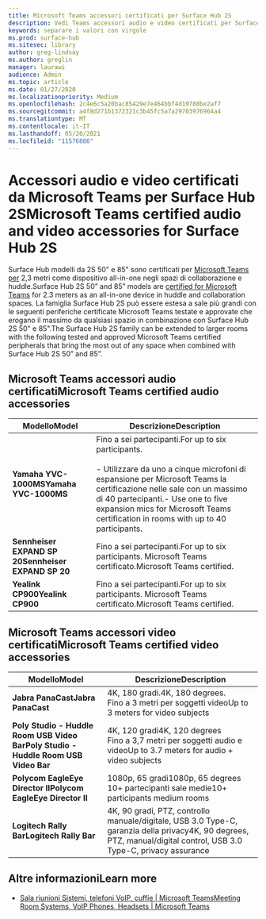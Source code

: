 ```yaml
---
title: Microsoft Teams accessori certificati per Surface Hub 2S
description: Vedi Teams accessori audio e video certificati per Surface Hub 2S da 50 pollici e 85 pollici.
keywords: separare i valori con virgole
ms.prod: surface-hub
ms.sitesec: library
author: greg-lindsay
ms.author: greglin
manager: laurawi
audience: Admin
ms.topic: article
ms.date: 01/27/2020
ms.localizationpriority: Medium
ms.openlocfilehash: 2c4e6c5a20bac85429e7e464bbf4d19788be2af7
ms.sourcegitcommit: a4f8d271b1372321c3b45fc5a7a29703976964a4
ms.translationtype: MT
ms.contentlocale: it-IT
ms.lasthandoff: 05/20/2021
ms.locfileid: "11576886"
---
```

# <a name="microsoft-teams-certified-audio-and-video-accessories-for-surface-hub-2s"></a><span data-ttu-id="065d8-104">Accessori audio e video certificati da Microsoft Teams per Surface Hub 2S</span><span class="sxs-lookup"><span data-stu-id="065d8-104">Microsoft Teams certified audio and video accessories for Surface Hub 2S</span></span>

<span data-ttu-id="065d8-105">Surface Hub modelli da 2S 50" e 85" sono certificati per [Microsoft Teams per](https://www.microsoft.com/microsoft-teams/across-devices/devices/product?deviceid=31) 2,3 metri come dispositivo all-in-one negli spazi di collaborazione e huddle.</span><span class="sxs-lookup"><span data-stu-id="065d8-105">Surface Hub 2S 50” and 85” models are [certified for Microsoft Teams](https://www.microsoft.com/microsoft-teams/across-devices/devices/product?deviceid=31) for 2.3 meters as an all-in-one device in huddle and collaboration spaces.</span></span> <span data-ttu-id="065d8-106">La famiglia Surface Hub 2S può essere estesa a sale più grandi con le seguenti periferiche certificate Microsoft Teams testate e approvate che erogano il massimo da qualsiasi spazio in combinazione con Surface Hub 2S 50" e 85".</span><span class="sxs-lookup"><span data-stu-id="065d8-106">The Surface Hub 2S family can be extended to larger rooms with the following tested and approved Microsoft Teams certified peripherals that bring the most out of any space when combined with Surface Hub 2S 50” and 85”.</span></span>

## <a name="microsoft-teams-certified-audio-accessories"></a><span data-ttu-id="065d8-107">Microsoft Teams accessori audio certificati</span><span class="sxs-lookup"><span data-stu-id="065d8-107">Microsoft Teams certified audio accessories</span></span> 

| <span data-ttu-id="065d8-108">Modello</span><span class="sxs-lookup"><span data-stu-id="065d8-108">Model</span></span>                                | <span data-ttu-id="065d8-109">Descrizione</span><span class="sxs-lookup"><span data-stu-id="065d8-109">Description</span></span>                                                                                                                                                                                                                                                                                              |
| ------------------------------------ | -------------------------------------------------------------------------------------------------------------------------------------------------------------------------------------------------------------------------------------------------------------------------------------------------------- |
| **<span data-ttu-id="065d8-110">Yamaha YVC-1000MS</span><span class="sxs-lookup"><span data-stu-id="065d8-110">Yamaha YVC-1000MS</span></span>**<br>        | <span data-ttu-id="065d8-111">Fino a sei partecipanti.</span><span class="sxs-lookup"><span data-stu-id="065d8-111">For up to six participants.</span></span><br><br><span data-ttu-id="065d8-112">- Utilizzare da uno a cinque microfoni di espansione per Microsoft Teams la certificazione nelle sale con un massimo di 40 partecipanti.</span><span class="sxs-lookup"><span data-stu-id="065d8-112">- Use one to five expansion mics for Microsoft Teams certification in rooms with up to 40 participants.</span></span>                                                                                                                                                               |
| **<span data-ttu-id="065d8-113">Sennheiser EXPAND SP 20</span><span class="sxs-lookup"><span data-stu-id="065d8-113">Sennheiser EXPAND SP 20</span></span>**<br> | <span data-ttu-id="065d8-114">Fino a sei partecipanti.</span><span class="sxs-lookup"><span data-stu-id="065d8-114">For up to six participants.</span></span> <span data-ttu-id="065d8-115">Microsoft Teams certificato.</span><span class="sxs-lookup"><span data-stu-id="065d8-115">Microsoft Teams certified.</span></span>                                                                                                                                                                                                                                                   |
| **<span data-ttu-id="065d8-116">Yealink CP900</span><span class="sxs-lookup"><span data-stu-id="065d8-116">Yealink CP900</span></span>**<br>           | <span data-ttu-id="065d8-117">Fino a sei partecipanti.</span><span class="sxs-lookup"><span data-stu-id="065d8-117">For up to six participants.</span></span> <span data-ttu-id="065d8-118">Microsoft Teams certificato.</span><span class="sxs-lookup"><span data-stu-id="065d8-118">Microsoft Teams certified.</span></span>                                                                                                                                                                                                                                                   |

 
## <a name="microsoft-teams-certified-video-accessories"></a><span data-ttu-id="065d8-119">Microsoft Teams accessori video certificati</span><span class="sxs-lookup"><span data-stu-id="065d8-119">Microsoft Teams certified video accessories</span></span>

| <span data-ttu-id="065d8-120">Modello</span><span class="sxs-lookup"><span data-stu-id="065d8-120">Model</span></span>                                       | <span data-ttu-id="065d8-121">Descrizione</span><span class="sxs-lookup"><span data-stu-id="065d8-121">Description</span></span>                                                                    |
| ------------------------------------------- | ------------------------------------------------------------------------------ |
| **<span data-ttu-id="065d8-122">Jabra PanaCast</span><span class="sxs-lookup"><span data-stu-id="065d8-122">Jabra PanaCast</span></span>**<br>                  | <span data-ttu-id="065d8-123">4K, 180 gradi.</span><span class="sxs-lookup"><span data-stu-id="065d8-123">4K, 180 degrees.</span></span><br><span data-ttu-id="065d8-124">Fino a 3 metri per soggetti video</span><span class="sxs-lookup"><span data-stu-id="065d8-124">Up to 3 meters for video subjects</span></span>                          |
| **<span data-ttu-id="065d8-125">Poly Studio - Huddle Room USB Video Bar</span><span class="sxs-lookup"><span data-stu-id="065d8-125">Poly Studio - Huddle Room USB Video Bar</span></span>** | <span data-ttu-id="065d8-126">4K, 120 gradi</span><span class="sxs-lookup"><span data-stu-id="065d8-126">4K, 120 degrees</span></span><br><span data-ttu-id="065d8-127">Fino a 3,7 metri per soggetti audio e video</span><span class="sxs-lookup"><span data-stu-id="065d8-127">Up to 3.7 meters for audio + video subjects</span></span>                 |
| **<span data-ttu-id="065d8-128">Polycom EagleEye Director II</span><span class="sxs-lookup"><span data-stu-id="065d8-128">Polycom EagleEye Director II</span></span>**<br>    | <span data-ttu-id="065d8-129">1080p, 65 gradi</span><span class="sxs-lookup"><span data-stu-id="065d8-129">1080p, 65 degrees</span></span><br><span data-ttu-id="065d8-130">10+ partecipanti sale medie</span><span class="sxs-lookup"><span data-stu-id="065d8-130">10+ participants medium rooms</span></span>                             |
| **<span data-ttu-id="065d8-131">Logitech Rally Bar</span><span class="sxs-lookup"><span data-stu-id="065d8-131">Logitech Rally Bar</span></span>**                      | <span data-ttu-id="065d8-132">4K, 90 gradi, PTZ, controllo manuale/digitale, USB 3.0 Type-C, garanzia della privacy</span><span class="sxs-lookup"><span data-stu-id="065d8-132">4K, 90 degrees, PTZ, manual/digital control, USB 3.0 Type-C, privacy assurance</span></span> |

## <a name="learn-more"></a><span data-ttu-id="065d8-133">Altre informazioni</span><span class="sxs-lookup"><span data-stu-id="065d8-133">Learn more</span></span>

- [<span data-ttu-id="065d8-134">Sala riunioni Sistemi, telefoni VoIP, cuffie | Microsoft Teams</span><span class="sxs-lookup"><span data-stu-id="065d8-134">Meeting Room Systems, VoIP Phones, Headsets | Microsoft Teams</span></span>](https://www.microsoft.com/microsoft-teams/across-devices/)
